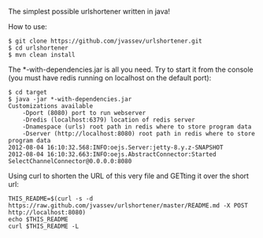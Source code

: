 The simplest possible urlshortener written in java!

How to use:

    $ git clone https://github.com/jvassev/urlshortener.git
    $ cd urlshortener
    $ mvn clean install

The *-with-dependencies.jar is all you need. Try to start it from the console (you must have redis running on localhost on the default port):

    $ cd target
    $ java -jar *-with-dependencies.jar
    Customizations available
	    -Dport (8080) port to run webserver
	    -Dredis (localhost:6379) location of redis server
	    -Dnamespace (urls) root path in redis where to store program data
	    -Dserver (http://localhost:8080) root path in redis where to store program data
    2012-08-04 16:10:32.568:INFO:oejs.Server:jetty-8.y.z-SNAPSHOT
    2012-08-04 16:10:32.663:INFO:oejs.AbstractConnector:Started
    SelectChannelConnector@0.0.0.0:8080



Using curl to shorten the URL of this very file and GETting it over the short url:

    THIS_README=$(curl -s -d https://raw.github.com/jvassev/urlshortener/master/README.md -X POST http://localhost:8080)
    echo $THIS_README
    curl $THIS_README -L

